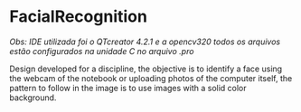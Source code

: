 # FacialRecognition

<i>Obs: IDE utilizada foi o QTcreator 4.2.1 e a opencv320 todos os arquivos estão configurados na unidade C no arquivo .pro</i>

Design developed for a discipline, the objective is to identify a face using the webcam of the notebook or uploading photos of the computer itself, the pattern to follow in the image is to use images with a solid color background.
